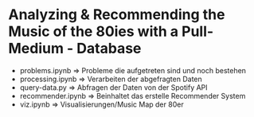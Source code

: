 # Analyzing & Recommending the Music of the 80ies with a Pull-Medium - Database

- problems.ipynb => Probleme die aufgetreten sind und noch bestehen
- processing.ipynb => Verarbeiten der abgefragten Daten
- query-data.py => Abfragen der Daten von der Spotify API
- recommender.ipynb => Beinhaltet das erstelle Recommender System
- viz.ipynb => Visualisierungen/Music Map der 80er